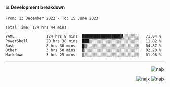 <b>📊 Development breakdown</b>
<!--START_SECTION:waka-->

```txt
From: 13 December 2022 - To: 15 June 2023

Total Time: 174 hrs 44 mins

YAML              124 hrs 8 mins  █████████████████▓░░░░░░░   71.04 %
PowerShell        20 hrs 38 mins  ███░░░░░░░░░░░░░░░░░░░░░░   11.82 %
Bash              8 hrs 30 mins   █▒░░░░░░░░░░░░░░░░░░░░░░░   04.87 %
Other             3 hrs 50 mins   ▓░░░░░░░░░░░░░░░░░░░░░░░░   02.20 %
Markdown          3 hrs 25 mins   ▒░░░░░░░░░░░░░░░░░░░░░░░░   01.96 %
```

<!--END_SECTION:waka-->
-----
<p align="right">
  <img src="https://komarev.com/ghpvc/?username=najx&label=GitHub%20Profile%20Views&color=yellow&style=flat" alt="najx" />
</p align="center">
<p align="right">
  <a href="https://www.linkedin.com/in/abdx"><img src="https://img.shields.io/badge/LinkedIn--_.svg?style=social&logo=linkedin" alt="najx"></a>
  <a href="https://stackoverflow.com/users/19588110/najim-abdelmoula"><img src="https://img.shields.io/badge/Stack Overflow--_.svg?style=social&logo=stackoverflow" alt="najx"></a>
</p align="center">
